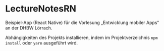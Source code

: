 # LectureNotesRN

Beispiel-App (React Native) für die Vorlesung „Entwicklung mobiler Apps“ an der DHBW Lörrach. 

Abhängigkeiten des Projekts installieren, indem im Projektverzeichnis `npm install` oder `yarn` ausgeführt wird.
